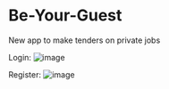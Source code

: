 # Be-Your-Guest
New app to make tenders on private jobs


Login:
![image](https://user-images.githubusercontent.com/35465069/177033641-ecd6d3aa-552b-4a71-a5e5-0db45c0105d3.png)

Register:
![image](https://user-images.githubusercontent.com/35465069/177033646-2bb2976e-3ce2-4090-8bc2-9ee92a93b8e1.png)
